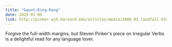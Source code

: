 ```yaml
---
title: "&quot;Ring-Rang"
date: 2015-01-05
link: http://pinker.wjh.harvard.edu/articles/media/2000_03_landfall.html
---
```

  Forgive the full-width margins, but Steven Pinker's piece on Irregular Verbs is a delightful read for any language lover.

